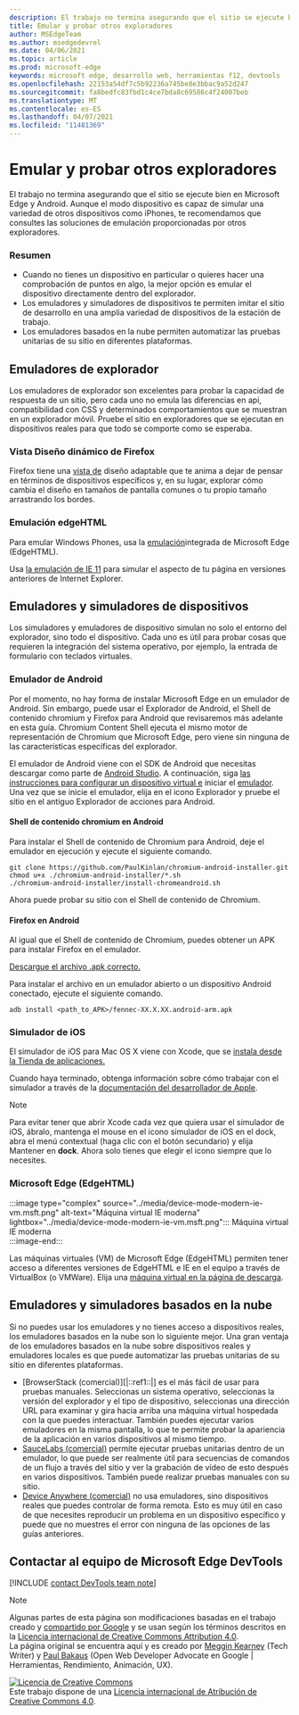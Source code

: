 ```yaml
---
description: El trabajo no termina asegurando que el sitio se ejecute bien en Microsoft Edge y Android.  Aunque el modo dispositivo es capaz de simular una variedad de otros dispositivos como iPhones, te recomendamos que consultes las soluciones de emulación proporcionadas por otros exploradores.
title: Emular y probar otros exploradores
author: MSEdgeTeam
ms.author: msedgedevrel
ms.date: 04/06/2021
ms.topic: article
ms.prod: microsoft-edge
keywords: microsoft edge, desarrollo web, herramientas f12, devtools
ms.openlocfilehash: 22153a54df7c5b92236a745be8e3bbac9a52d247
ms.sourcegitcommit: fa8bedfc83fbd1c4ce7bda8c69586c4f24007beb
ms.translationtype: MT
ms.contentlocale: es-ES
ms.lasthandoff: 04/07/2021
ms.locfileid: "11481369"
---
```

<!-- Copyright Meggin Kearney and Paul Bakaus

   Licensed under the Apache License, Version 2.0 (the "License");
   you may not use this file except in compliance with the License.
   You may obtain a copy of the License at

       https://www.apache.org/licenses/LICENSE-2.0

   Unless required by applicable law or agreed to in writing, software
   distributed under the License is distributed on an "AS IS" BASIS,
   WITHOUT WARRANTIES OR CONDITIONS OF ANY KIND, either express or implied.
   See the License for the specific language governing permissions and
   limitations under the License.  -->
# <a name="emulate-and-test-other-browsers"></a>Emular y probar otros exploradores  

El trabajo no termina asegurando que el sitio se ejecute bien en Microsoft Edge y Android.  Aunque el modo dispositivo es capaz de simular una variedad de otros dispositivos como iPhones, te recomendamos que consultes las soluciones de emulación proporcionadas por otros exploradores.  

### <a name="summary"></a>Resumen  

*   Cuando no tienes un dispositivo en particular o quieres hacer una comprobación de puntos en algo, la mejor opción es emular el dispositivo directamente dentro del explorador.  
*   Los emuladores y simuladores de dispositivos te permiten imitar el sitio de desarrollo en una amplia variedad de dispositivos de la estación de trabajo.  
*   Los emuladores basados en la nube permiten automatizar las pruebas unitarias de su sitio en diferentes plataformas.  

## <a name="browser-emulators"></a>Emuladores de explorador  

Los emuladores de explorador son excelentes para probar la capacidad de respuesta de un sitio, pero cada uno no emula las diferencias en api, compatibilidad con CSS y determinados comportamientos que se muestran en un explorador móvil.  Pruebe el sitio en exploradores que se ejecutan en dispositivos reales para que todo se comporte como se esperaba.  

### <a name="firefox-responsive-design-view"></a>Vista Diseño dinámico de Firefox  

Firefox tiene una [vista de][MDNResponsiveDesignMode] diseño adaptable que te anima a dejar de pensar en términos de dispositivos específicos y, en su lugar, explorar cómo cambia el diseño en tamaños de pantalla comunes o tu propio tamaño arrastrando los bordes.  

### <a name="edgehtml-emulation"></a>Emulación edgeHTML  

Para emular Windows Phones, usa la [emulación][ArchiveMicrosoftEdgeDevtoolsEmulation]integrada de Microsoft Edge \(EdgeHTML\).  

Usa [la emulación de IE 11][Ie11DevToolsEmulation] para simular el aspecto de tu página en versiones anteriores de Internet Explorer.  

## <a name="device-emulators-and-simulators"></a>Emuladores y simuladores de dispositivos  

Los simuladores y emuladores de dispositivo simulan no solo el entorno del explorador, sino todo el dispositivo.  Cada uno es útil para probar cosas que requieren la integración del sistema operativo, por ejemplo, la entrada de formulario con teclados virtuales.  

### <a name="android-emulator"></a>Emulador de Android  

<!--  
:::image type="complex" source="../media/device-mode-android-emulator-stock-browser.msft.png" alt-text="Stock Browser in Android Emulator" lightbox="../media/device-mode-android-emulator-stock-browser.msft.png":::
   Stock Browser in Android Emulator  
:::image-end:::  
-->  

Por el momento, no hay forma de instalar Microsoft Edge en un emulador de Android.  Sin embargo, puede usar el Explorador de Android, el Shell de contenido chromium y Firefox para Android que revisaremos más adelante en esta guía.  Chromium Content Shell ejecuta el mismo motor de representación de Chromium que Microsoft Edge, pero viene sin ninguna de las características específicas del explorador.  

El emulador de Android viene con el SDK de Android que necesitas descargar como parte de [Android Studio][AndroidStudioDownload].  A continuación, siga [las instrucciones para configurar un dispositivo virtual e][AndroidStudioCreateManageVirtualDevices] iniciar el [emulador][AndroidStudioRunAppsAndroidEmulator].  
Una vez que se inicie el emulador, elija en el icono Explorador y pruebe el sitio en el antiguo Explorador de acciones para Android.  

#### <a name="chromium-content-shell-on-android"></a>Shell de contenido chromium en Android  

<!--  
:::image type="complex" source="../media/device-mode-android-avd-contentshell.msft.png" alt-text="Android Emulator Content Shell" lightbox="../media/device-mode-android-avd-contentshell.msft.png":::
   Android Emulator Content Shell  
:::image-end:::  
-->  

Para instalar el Shell de contenido de Chromium para Android, deje el emulador en ejecución y ejecute el siguiente comando.  

```shell
git clone https://github.com/PaulKinlan/chromium-android-installer.git
chmod u+x ./chromium-android-installer/*.sh
./chromium-android-installer/install-chromeandroid.sh
```  

Ahora puede probar su sitio con el Shell de contenido de Chromium.  

#### <a name="firefox-on-android"></a>Firefox en Android  

<!--  
:::image type="complex" source="../media/device-mode-ff-on-android-emulator.msft.png" alt-text="Firefox Icon on Android Emulator" lightbox="../media/device-mode-ff-on-android-emulator.msft.png":::
   Firefox Icon on Android Emulator  
:::image-end:::  
-->  

Al igual que el Shell de contenido de Chromium, puedes obtener un APK para instalar Firefox en el emulador.  

[Descargue el archivo .apk correcto.][MozillaFirefoxDownload]  

Para instalar el archivo en un emulador abierto o un dispositivo Android conectado, ejecute el siguiente comando.  

```shell
adb install <path_to_APK>/fennec-XX.X.XX.android-arm.apk
```  

### <a name="ios-simulator"></a>Simulador de iOS  

El simulador de iOS para Mac OS X viene con Xcode, que se [instala desde la Tienda de aplicaciones.][MacAppStoreXcode]  

Cuando haya terminado, obtenga información sobre cómo trabajar con el simulador a través de la [documentación del desarrollador de Apple][AppleSimulatorHelp].  

> [!NOTE]
> Para evitar tener que abrir Xcode cada vez que quiera usar el simulador de iOS, ábralo, mantenga el mouse en el icono simulador de iOS en el dock, abra el menú contextual \(haga clic con el botón secundario\) y elija Mantener en **dock**.  Ahora solo tienes que elegir el icono siempre que lo necesites.  

###  <a name="microsoft-edge-edgehtml"></a>Microsoft Edge (EdgeHTML)  

:::image type="complex" source="../media/device-mode-modern-ie-vm.msft.png" alt-text="Máquina virtual IE moderna" lightbox="../media/device-mode-modern-ie-vm.msft.png":::
   Máquina virtual IE moderna  
:::image-end:::  

Las máquinas virtuales \(VM\) de Microsoft Edge \(EdgeHTML\) permiten tener acceso a diferentes versiones de EdgeHTML e IE en el equipo a través de VirtualBox \(o VMWare\).  Elija una [máquina virtual en la página de descarga][MicrosoftDeveloperEdgeVms].  

## <a name="cloud-based-emulators-and-simulators"></a>Emuladores y simuladores basados en la nube  

Si no puedes usar los emuladores y no tienes acceso a dispositivos reales, los emuladores basados en la nube son lo siguiente mejor.  Una gran ventaja de los emuladores basados en la nube sobre dispositivos reales y emuladores locales es que puede automatizar las pruebas unitarias de su sitio en diferentes plataformas.  

*   [BrowserStack (comercial)][|::ref1::|] es el más fácil de usar para pruebas manuales.  Seleccionas un sistema operativo, seleccionas la versión del explorador y el tipo de dispositivo, seleccionas una dirección URL para examinar y gira hacia arriba una máquina virtual hospedada con la que puedes interactuar.  También puedes ejecutar varios emuladores en la misma pantalla, lo que te permite probar la apariencia de la aplicación en varios dispositivos al mismo tiempo.  
*   [SauceLabs (comercial)][SauceLabs] permite ejecutar pruebas unitarias dentro de un emulador, lo que puede ser realmente útil para secuencias de comandos de un flujo a través del sitio y ver la grabación de vídeo de esto después en varios dispositivos.  También puede realizar pruebas manuales con su sitio.  
*   [Device Anywhere (comercial)][AppExperience] no usa emuladores, sino dispositivos reales que puedes controlar de forma remota.  Esto es muy útil en caso de que necesites reproducir un problema en un dispositivo específico y puede que no muestres el error con ninguna de las opciones de las guías anteriores.  

## <a name="getting-in-touch-with-the-microsoft-edge-devtools-team"></a>Contactar al equipo de Microsoft Edge DevTools  

[!INCLUDE [contact DevTools team note](../includes/contact-devtools-team-note.md)]  

<!-- links -->  

[ArchiveMicrosoftEdgeDevtoolsEmulation]: /archive/microsoft-edge/legacy/developer/devtools-guide/emulation "Emulación | Microsoft Docs"  

[Ie11DevToolsEmulation]: /previous-versions/windows/internet-explorer/ie-developer/samples/dn255001(v=vs.85) "Emular exploradores, tamaños de pantalla y ubicaciones DE GPS | Microsoft Docs"  

[MicrosoftDeveloperEdgeVms]: https://developer.microsoft.com/microsoft-edge/tools/vms "Descargar máquinas virtuales"  

[AndroidStudioCreateManageVirtualDevices]: https://developer.android.com/tools/devices/managing-avds.html "Crear y administrar dispositivos virtuales | Desarrolladores de Android"  
[AndroidStudioDownload]:  https://developer.android.com/sdk/installing/studio.html "Descargar herramientas de Android Studio y SDK | Desarrolladores de Android"  
[AndroidStudioRunAppsAndroidEmulator]: https://developer.android.com/tools/devices/emulator.html "Ejecutar aplicaciones en el emulador de Android | Desarrolladores de Android"  

[AppExperience]: https://www.sigos.com/app-experience/ "Experiencia de la aplicación"  
[AppleSimulatorHelp]: https://help.apple.com/simulator/mac/current "Ayuda del simulador: configuración | manzana"  
[BrowserStack]: https://www.browserstack.com/automate "BrowserStack"  
[MacAppStoreXcode]: https://itunes.apple.com/app/xcode/id497799835 "Xcode en la Mac App Store"  
[MDNResponsiveDesignMode]: https://developer.mozilla.org/docs/Tools/Responsive_Design_View "Modo de diseño dinámico | MDN"  
[MozillaFirefoxDownload]: https://www.mozilla.org/firefox/all/#product-android-beta "Descargar el explorador Firefox"  
[SauceLabs]: https://saucelabs.com "Laboratorios de salsa"  

> [!NOTE]
> Algunas partes de esta página son modificaciones basadas en el trabajo creado y [compartido por Google][GoogleSitePolicies] y se usan según los términos descritos en la [Licencia internacional de Creative Commons Attribution 4.0][CCA4IL].  
> La página original [](https://developers.google.com/web/tools/chrome-devtools/device-mode/testing-other-browsers) se encuentra aquí y es creado por [Meggin Kearney][MegginKearney] \(Tech Writer\) y [Paul Bakaus][PaulBakaus] \(Open Web Developer Advocate en Google | Herramientas, Rendimiento, Animación, UX\).  

[![Licencia de Creative Commons][CCby4Image]][CCA4IL]  
Este trabajo dispone de una [Licencia internacional de Atribución de Creative Commons 4.0][CCA4IL].  

[CCA4IL]: https://creativecommons.org/licenses/by/4.0  
[CCby4Image]: https://i.creativecommons.org/l/by/4.0/88x31.png  
[GoogleSitePolicies]: https://developers.google.com/terms/site-policies  
[KayceBasques]: https://developers.google.com/web/resources/contributors/kaycebasques  
[MegginKearney]: https://developers.google.com/web/resources/contributors/megginkearney  
[PaulBakaus]: https://developers.google.com/web/resources/contributors/pbakaus  
